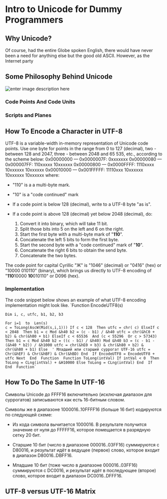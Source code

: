 # Intro to Unicode for Dummy Programmers

## Why Unicode?

Of course, had the entire Globe spoken English, there would have never been a need for anything else but the good old ASCII. However, as the Internet party

## Some Philosophy Behind Unicode

![enter image description here](https://lh3.googleusercontent.com/driTrANKja0TwszTgvDmmmLzRCryfCI5TGAj11gkI_PfxbNG3JVqszY282WWRLYdndv4AZL68Q9Q)


### Code Points And Code Units

### Scripts and Planes

## How To Encode a Character in UTF-8 
UTF-8 is a variable-width in-memory representation of Unicode code points. Use one byte for points in the range from 0 to 127 (decimal), two - between 128 and 2047, three - between 2048 and 65 535, etc., according to the scheme below:
0x00000000 — 0x0000007F: 0xxxxxxx
0x00000080 — 0x000007FF: 110xxxxx 10xxxxxx
0x00000800 — 0x0000FFFF: 1110xxxx 10xxxxxx 10xxxxxx
0x00010000 — 0x001FFFFF: 11110xxx 10xxxxxx 10xxxxxx 10xxxxxx
where:
-  "110" is a a multi-byte mark.
-  "10" is a "code continued" mark



- If  a code point is below 128 (decimal), write to a UTF-8 byte "as is".
- If a code point is above 128 (decimal) yet below 2048 (decimal), do:
	1. Convert it into binary, which will take 11 bit. 
	2. Split those bits into 5 on the left and 6 on the right. 
	3. Start the first byte with a multi-byte mark of "**110**".  
	4. Concatenate the left 5 bits to form the first byte. 
	5. Start the second byte with a "code continued" mark of "**10**". 
	6. Concatenate the right 6 bits to obtain the send byte. 
	7. Concatenate the two bytes.


The code point for capital Cyrillic "Ж" is "1046" (decimal) or "0416" (hex) or "10000 010110" (binary), which brings us directly to UTF-8 encoding of "**110**10000 **10**010110" or D096 (hex).

### Implementation
The code snippet below shows an example of what UTF-8 encoding implementation might look like.
    `Function EncodeUTF8(s) 
    
    Dim i, c, utfc, b1, b2, b3 
    
    For i=1  to  Len(s) 
    c = ToLong(AscW(Mid(s,i,1))) If c < 128  Then utfc = chr( c) ElseIf c < 2048  Then b1 = c Mod &h40 b2 = (c - b1) / &h40 utfc = chr(&hC0 + b2) & chr(&h80 + b1) ElseIf c < 65536  And (c < 55296  Or c > 57343) Then b1 = c Mod &h40 b2 = ((c - b1) / &h40) Mod &h40 b3 = (c - b1 - (&h40 * b2)) / &h1000 utfc = chr(&hE0 + b3) & chr(&h80 + b2) & chr(&h80 + b1) Else  ' Младший или старший суррогат UTF-16 utfc = Chr(&hEF) & Chr(&hBF) & Chr(&hBD) End  If EncodeUTF8 = EncodeUTF8 + utfc Next  End  Function  Function ToLong(intVal) If intVal < 0  Then ToLong = CLng(intVal) + &H10000 Else ToLong = CLng(intVal) End  If  End  Function`

## How To Do The Same In UTF-16 

Символы Unicode до FFFF16  включительно (исключая диапазон для суррогатов) записываются как есть 16-битным словом.

Символы же в диапазоне 1000016..10FFFF16  (больше 16 бит) кодируются по следующей схеме:

-   Из кода символа вычитается 1000016. В результате получится значение от нуля до FFFFF16, которое помещается в разрядную сетку 20 бит.

-   Старшие 10 бит (число в диапазоне 000016..03FF16) суммируются с D80016, и результат идёт в ведущее (первое) слово, которое входит в диапазон  D80016..DBFF16.

-   Младшие 10 бит (тоже число в диапазоне 000016..03FF16) суммируются с DC0016, и результат идёт в последующее (второе) слово, которое входит в диапазон  DC0016..DFFF16.

## UTF-8 versus UTF-16 Matrix

<!--stackedit_data:
eyJoaXN0b3J5IjpbLTkyNjQ3MzI2NSwyMDM4NjE1NzY0LDgxOD
M5OTMxOCwtNzc4NjM5OTksOTI5OTY0MzM0LC0yMDE2Njg4ODg5
LDE0MjIxMDc0OSw5ODg4MjU5NjQsLTE1ODg3OTY2Nl19
-->